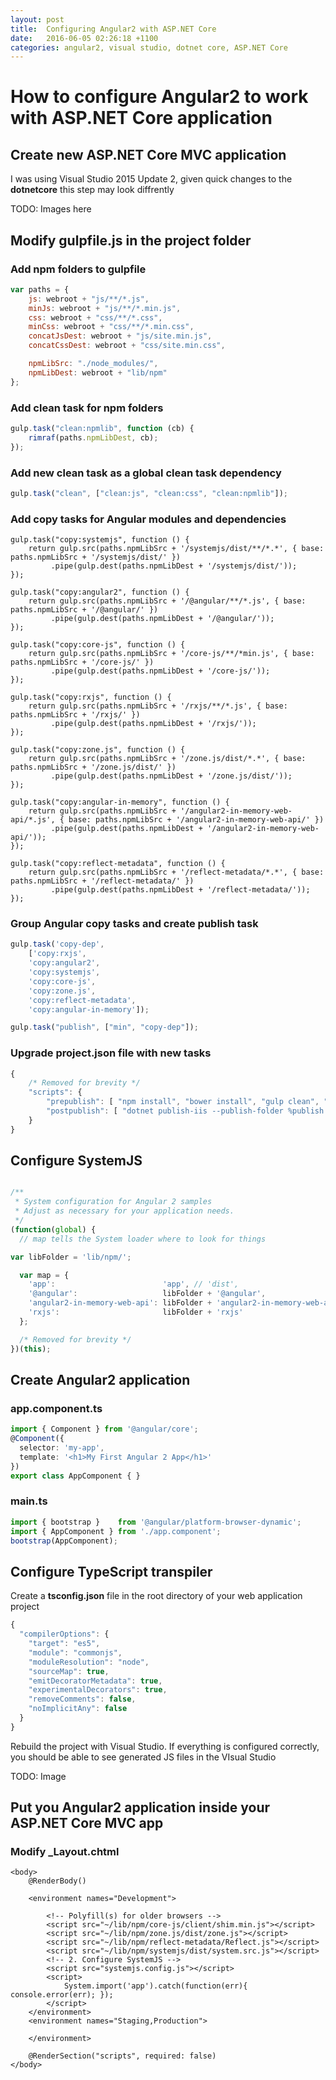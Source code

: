 ```yaml
---
layout: post
title:  Configuring Angular2 with ASP.NET Core 
date:   2016-06-05 02:26:18 +1100
categories: angular2, visual studio, dotnet core, ASP.NET Core
---
```


# How to configure Angular2 to work with ASP.NET Core application

## Create new ASP.NET Core MVC application

I was using Visual Studio 2015 Update 2, given quick changes to the **dotnetcore** this step may look diffrently

TODO: Images here


## Modify gulpfile.js in the project folder

### Add npm folders to gulpfile

```javascript
var paths = {
    js: webroot + "js/**/*.js",
    minJs: webroot + "js/**/*.min.js",
    css: webroot + "css/**/*.css",
    minCss: webroot + "css/**/*.min.css",
    concatJsDest: webroot + "js/site.min.js",
    concatCssDest: webroot + "css/site.min.css",

    npmLibSrc: "./node_modules/",
    npmLibDest: webroot + "lib/npm"
};
```

### Add clean task for npm folders

```javascript
gulp.task("clean:npmlib", function (cb) {
    rimraf(paths.npmLibDest, cb);
});
```

### Add new clean task as a global clean task dependency

```javascript
gulp.task("clean", ["clean:js", "clean:css", "clean:npmlib"]);
```

### Add copy tasks for Angular modules and dependencies

```
gulp.task("copy:systemjs", function () {
    return gulp.src(paths.npmLibSrc + '/systemjs/dist/**/*.*', { base: paths.npmLibSrc + '/systemjs/dist/' })
         .pipe(gulp.dest(paths.npmLibDest + '/systemjs/dist/'));
});
 
gulp.task("copy:angular2", function () {
    return gulp.src(paths.npmLibSrc + '/@angular/**/*.js', { base: paths.npmLibSrc + '/@angular/' })
         .pipe(gulp.dest(paths.npmLibDest + '/@angular/'));
});
 
gulp.task("copy:core-js", function () {
    return gulp.src(paths.npmLibSrc + '/core-js/**/*min.js', { base: paths.npmLibSrc + '/core-js/' })
         .pipe(gulp.dest(paths.npmLibDest + '/core-js/'));
});
 
gulp.task("copy:rxjs", function () {
    return gulp.src(paths.npmLibSrc + '/rxjs/**/*.js', { base: paths.npmLibSrc + '/rxjs/' })
         .pipe(gulp.dest(paths.npmLibDest + '/rxjs/'));
});

gulp.task("copy:zone.js", function () {
    return gulp.src(paths.npmLibSrc + '/zone.js/dist/*.*', { base: paths.npmLibSrc + '/zone.js/dist/' })
         .pipe(gulp.dest(paths.npmLibDest + '/zone.js/dist/'));
});

gulp.task("copy:angular-in-memory", function () {
    return gulp.src(paths.npmLibSrc + '/angular2-in-memory-web-api/*.js', { base: paths.npmLibSrc + '/angular2-in-memory-web-api/' })
         .pipe(gulp.dest(paths.npmLibDest + '/angular2-in-memory-web-api/'));
});

gulp.task("copy:reflect-metadata", function () {
    return gulp.src(paths.npmLibSrc + '/reflect-metadata/*.*', { base: paths.npmLibSrc + '/reflect-metadata/' })
         .pipe(gulp.dest(paths.npmLibDest + '/reflect-metadata/'));
});
```

### Group Angular copy tasks and create publish task

```javascript
gulp.task('copy-dep',
    ['copy:rxjs',
    'copy:angular2',
    'copy:systemjs',
    'copy:core-js',
    'copy:zone.js',
    'copy:reflect-metadata',
    'copy:angular-in-memory']);

gulp.task("publish", ["min", "copy-dep"]);
```


### Upgrade project.json file with new tasks

```javascript
{
    /* Removed for brevity */
    "scripts": {
        "prepublish": [ "npm install", "bower install", "gulp clean", "gulp publish" ],
        "postpublish": [ "dotnet publish-iis --publish-folder %publish:OutputPath% --framework %publish:FullTargetFramework%" ]
    }
}
```

## Configure SystemJS


```javascript

/**
 * System configuration for Angular 2 samples
 * Adjust as necessary for your application needs.
 */
(function(global) {
  // map tells the System loader where to look for things

var libFolder = 'lib/npm/';

  var map = {
    'app':                        'app', // 'dist',
    '@angular':                   libFolder + '@angular',
    'angular2-in-memory-web-api': libFolder + 'angular2-in-memory-web-api',
    'rxjs':                       libFolder + 'rxjs'
  };

  /* Removed for brevity */
})(this);

```

## Create Angular2 application

### app.component.ts

```typescript
import { Component } from '@angular/core';
@Component({
  selector: 'my-app',
  template: '<h1>My First Angular 2 App</h1>'
})
export class AppComponent { }
```

### main.ts

```typescript
import { bootstrap }    from '@angular/platform-browser-dynamic';
import { AppComponent } from './app.component';
bootstrap(AppComponent);
```

## Configure TypeScript transpiler

Create a **tsconfig.json** file in the root directory of your web application project

```typescript
{
  "compilerOptions": {
    "target": "es5",
    "module": "commonjs",
    "moduleResolution": "node",
    "sourceMap": true,
    "emitDecoratorMetadata": true,
    "experimentalDecorators": true,
    "removeComments": false,
    "noImplicitAny": false
  }
}
```

Rebuild the project with Visual Studio. If everything is configured correctly, you should be able to see generated JS files in the VIsual Studio

TODO: Image

## Put you Angular2 application inside your ASP.NET Core MVC app

### Modify _Layout.chtml

```Razor
<body>
    @RenderBody()

    <environment names="Development">

        <!-- Polyfill(s) for older browsers -->
        <script src="~/lib/npm/core-js/client/shim.min.js"></script>
        <script src="~/lib/npm/zone.js/dist/zone.js"></script>
        <script src="~/lib/npm/reflect-metadata/Reflect.js"></script>
        <script src="~/lib/npm/systemjs/dist/system.src.js"></script>
        <!-- 2. Configure SystemJS -->
        <script src="systemjs.config.js"></script>
        <script>
            System.import('app').catch(function(err){ console.error(err); });
        </script>
    </environment>
    <environment names="Staging,Production">        
       
    </environment>

    @RenderSection("scripts", required: false)
</body>
```